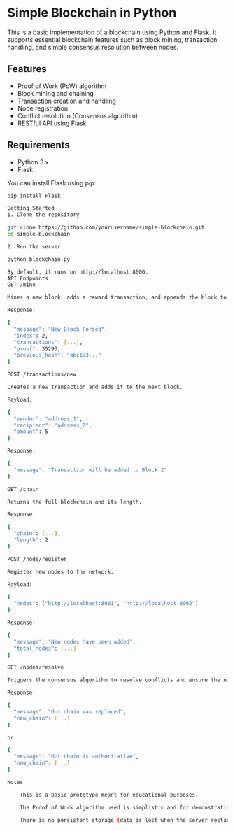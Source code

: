 # Simple Blockchain in Python

This is a basic implementation of a blockchain using Python and Flask. It supports essential blockchain features such as block mining, transaction handling, and simple consensus resolution between nodes.

## Features

- Proof of Work (PoW) algorithm
- Block mining and chaining
- Transaction creation and handling
- Node registration
- Conflict resolution (Consensus algorithm)
- RESTful API using Flask

## Requirements

- Python 3.x
- Flask

You can install Flask using pip:

```bash
pip install Flask

Getting Started
1. Clone the repository

git clone https://github.com/yourusername/simple-blockchain.git
cd simple-blockchain

2. Run the server

python blockchain.py

By default, it runs on http://localhost:8000.
API Endpoints
GET /mine

Mines a new block, adds a reward transaction, and appends the block to the chain.

Response:

{
  "message": "New Block Forged",
  "index": 2,
  "transactions": [...],
  "proof": 35293,
  "previous_hash": "abc123..."
}

POST /transactions/new

Creates a new transaction and adds it to the next block.

Payload:

{
  "sender": "address_1",
  "recipient": "address_2",
  "amount": 5
}

Response:

{
  "message": "Transaction will be added to Block 2"
}

GET /chain

Returns the full blockchain and its length.

Response:

{
  "chain": [...],
  "length": 2
}

POST /node/register

Register new nodes to the network.

Payload:

{
  "nodes": ["http://localhost:8001", "http://localhost:8002"]
}

Response:

{
  "message": "New nodes have been added",
  "total_nodes": [...]
}

GET /nodes/resolve

Triggers the consensus algorithm to resolve conflicts and ensure the node has the authoritative chain.

Response:

{
  "message": "Our chain was replaced",
  "new_chain": [...]
}

or

{
  "message": "Our chain is authoritative",
  "new_chain": [...]
}

Notes

    This is a basic prototype meant for educational purposes.

    The Proof of Work algorithm used is simplistic and for demonstration only.

    There is no persistent storage (data is lost when the server restarts).
